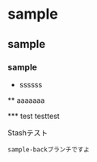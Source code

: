 # sample

## sample

### sample

* ssssss

** aaaaaaa

*** test testtest




Stashテスト

```
sample-backブランチですよ
```
